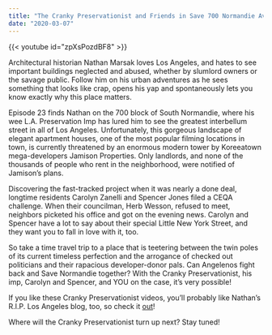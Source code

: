 ```yaml
---
title: "The Cranky Preservationist and Friends in Save 700 Normandie Avenue, Koreatown's Little New York Street (episode 23)"
date: "2020-03-07"
---
```




{{< youtube id="zpXsPozdBF8" >}}

Architectural historian Nathan Marsak loves Los Angeles, and hates to see important buildings neglected and abused, whether by slumlord owners or the savage public. Follow him on his urban adventures as he sees something that looks like crap, opens his yap and spontaneously lets you know exactly why this place matters.

Episode 23 finds Nathan on the 700 block of South Normandie, where his wee L.A. Preservation Imp has lured him to see the greatest interbellum street in all of Los Angeles. Unfortunately, this gorgeous landscape of elegant apartment houses, one of the most popular filming locations in town, is currently threatened by an enormous modern tower by Koreeatown mega-developers Jamison Properties. Only landlords, and none of the thousands of people who rent in the neighborhood, were notified of Jamison’s plans.

Discovering the fast-tracked project when it was nearly a done deal, longtime residents Carolyn Zanelli‎ and Spencer Jones filed a CEQA challenge. When their councilman, Herb Wesson, refused to meet, neighbors picketed his office and got on the evening news. Carolyn and Spencer have a lot to say about their special Little New York Street, and they want you to fall in love with it, too.

So take a time travel trip to a place that is teetering between the twin poles of its current timeless perfection and the arrogance of checked out politicians and their rapacious developer-donor pals. Can Angelenos fight back and Save Normandie together? With the Cranky Preservationist, his imp, Carolyn and Spencer, and YOU on the case, it’s very possible!

If you like these Cranky Preservationist videos, you’ll probably like Nathan’s R.I.P. Los Angeles blog, too, so check it [out](http://www.RIPLosAngeles.com)!

Where will the Cranky Preservationist turn up next? Stay tuned!
